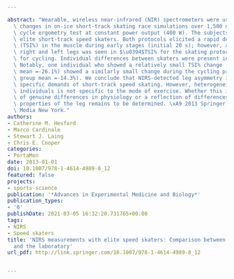 ---
abstract: "Wearable, wireless near-infrared (NIR) spectrometers were used to compare\
  \ changes in on-ice short-track skating race simulations over 1,500 m with a 3-min\
  \ cycle ergometry test at constant power output (400 W). The subjects were six male\
  \ elite short-track speed skaters. Both protocols elicited a rapid desaturation\
  \ (TSI%) in the muscle during early stages (initial 20 s); however, asymmetry between\
  \ right and left legs was seen in $\u0394$TSI% for the skating protocol, but not\
  \ for cycling. Individual differences between skaters were present in both protocols.\
  \ Notably, one individual who showed a relatively small TSI% change (-10.7%, group\
  \ mean =-26.1%) showed a similarly small change during the cycling protocol (-5.8%,\
  \ group mean =-14.3%). We conclude that NIRS-detected leg asymmetry is due to the\
  \ specific demands of short-track speed skating. However, heterogeneity between\
  \ individuals is not specific to the mode of exercise. Whether this is a result\
  \ of genuine differences in physiology or a reflection of differences in the optical\
  \ properties of the leg remains to be determined. \xA9 2013 Springer Science+Business\
  \ Media New York."
authors:
- Catherine M. Hesford
- Marco Cardinale
- Stewart J. Laing
- Chris E. Cooper
categories:
- PortaMon
date: 2013-01-01
doi: 10.1007/978-1-4614-4989-8_12
featured: false
projects:
- sports-science
publication: '*Advances in Experimental Medicine and Biology*'
publication_types:
- '6'
publishDate: 2021-03-05 16:32:20.731765+00:00
tags:
- NIRS
- Speed skaters
title: 'NIRS measurements with elite speed skaters: Comparison between the ice rink
  and the laboratory'
url_pdf: http://link.springer.com/10.1007/978-1-4614-4989-8_12

---
